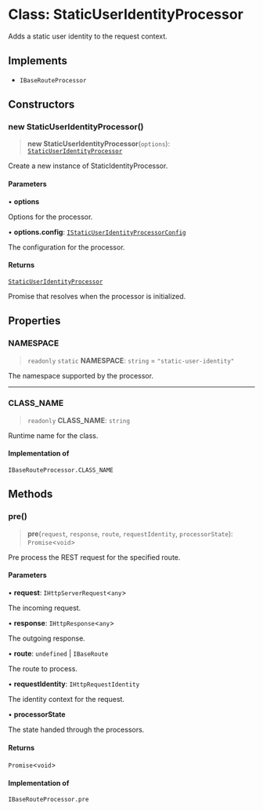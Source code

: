 # Class: StaticUserIdentityProcessor

Adds a static user identity to the request context.

## Implements

- `IBaseRouteProcessor`

## Constructors

### new StaticUserIdentityProcessor()

> **new StaticUserIdentityProcessor**(`options`): [`StaticUserIdentityProcessor`](StaticUserIdentityProcessor.md)

Create a new instance of StaticIdentityProcessor.

#### Parameters

• **options**

Options for the processor.

• **options.config**: [`IStaticUserIdentityProcessorConfig`](../interfaces/IStaticUserIdentityProcessorConfig.md)

The configuration for the processor.

#### Returns

[`StaticUserIdentityProcessor`](StaticUserIdentityProcessor.md)

Promise that resolves when the processor is initialized.

## Properties

### NAMESPACE

> `readonly` `static` **NAMESPACE**: `string` = `"static-user-identity"`

The namespace supported by the processor.

***

### CLASS\_NAME

> `readonly` **CLASS\_NAME**: `string`

Runtime name for the class.

#### Implementation of

`IBaseRouteProcessor.CLASS_NAME`

## Methods

### pre()

> **pre**(`request`, `response`, `route`, `requestIdentity`, `processorState`): `Promise`\<`void`\>

Pre process the REST request for the specified route.

#### Parameters

• **request**: `IHttpServerRequest`\<`any`\>

The incoming request.

• **response**: `IHttpResponse`\<`any`\>

The outgoing response.

• **route**: `undefined` \| `IBaseRoute`

The route to process.

• **requestIdentity**: `IHttpRequestIdentity`

The identity context for the request.

• **processorState**

The state handed through the processors.

#### Returns

`Promise`\<`void`\>

#### Implementation of

`IBaseRouteProcessor.pre`
